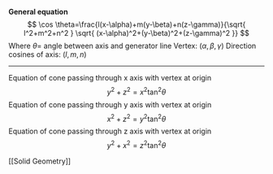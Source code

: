 **General equation**
$$
\cos \theta=\frac{l(x-\alpha)+m(y-\beta)+n(z-\gamma)}{\sqrt{ l^2+m^2+n^2 } \sqrt{ (x-\alpha)^2+(y-\beta)^2+(z-\gamma)^2 }}
$$
Where $\theta =$ angle between axis and generator line
Vertex: ($\alpha,\beta,\gamma$)
Direction cosines of axis: ($l,m,n$)
****
Equation of cone passing through x axis with vertex at origin
$$
y^2+z^2=x^2\tan^2\theta
$$
Equation of cone passing through y axis with vertex at origin
$$
x^2+z^2=y^2\tan^2\theta
$$
Equation of cone passing through z axis with vertex at origin
$$
y^2+x^2=z^2\tan^2\theta 
$$

[[Solid Geometry]]